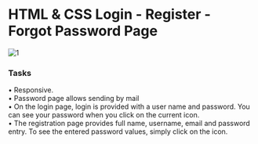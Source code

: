 # HTML & CSS Login - Register - Forgot Password Page
![1](https://user-images.githubusercontent.com/88106043/196003318-a54e6307-03c9-4ead-aaef-33340b9a13ee.PNG)
<h3> Tasks </h3>
• Responsive. <br>
• Password page allows sending by mail <br>
• On the login page, login is provided with a user name and password. You can see your password when you click on the current icon. <br>
• The registration page provides full name, username, email and password entry. To see the entered password values, simply click on the icon.
